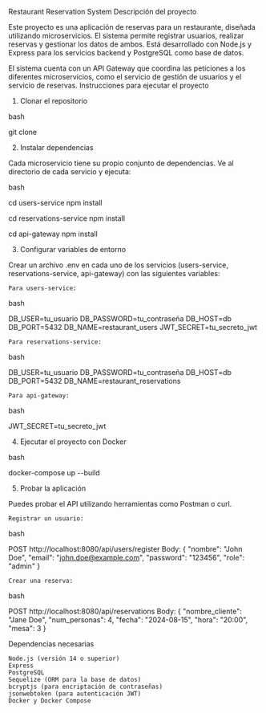 Restaurant Reservation System
Descripción del proyecto

Este proyecto es una aplicación de reservas para un restaurante, diseñada utilizando microservicios. El sistema permite registrar usuarios, realizar reservas y gestionar los datos de ambos. Está desarrollado con Node.js y Express para los servicios backend y PostgreSQL como base de datos.

El sistema cuenta con un API Gateway que coordina las peticiones a los diferentes microservicios, como el servicio de gestión de usuarios y el servicio de reservas.
Instrucciones para ejecutar el proyecto
1. Clonar el repositorio

bash

git clone <url-del-repositorio>

2. Instalar dependencias

Cada microservicio tiene su propio conjunto de dependencias. Ve al directorio de cada servicio y ejecuta:

bash

cd users-service
npm install

cd reservations-service
npm install

cd api-gateway
npm install

3. Configurar variables de entorno

Crear un archivo .env en cada uno de los servicios (users-service, reservations-service, api-gateway) con las siguientes variables:

    Para users-service:

bash

DB_USER=tu_usuario
DB_PASSWORD=tu_contraseña
DB_HOST=db
DB_PORT=5432
DB_NAME=restaurant_users
JWT_SECRET=tu_secreto_jwt

    Para reservations-service:

bash

DB_USER=tu_usuario
DB_PASSWORD=tu_contraseña
DB_HOST=db
DB_PORT=5432
DB_NAME=restaurant_reservations

    Para api-gateway:

bash

JWT_SECRET=tu_secreto_jwt

4. Ejecutar el proyecto con Docker

bash

docker-compose up --build

5. Probar la aplicación

Puedes probar el API utilizando herramientas como Postman o curl.

    Registrar un usuario:

bash

POST http://localhost:8080/api/users/register
Body: {
    "nombre": "John Doe",
    "email": "john.doe@example.com",
    "password": "123456",
    "role": "admin"
}

    Crear una reserva:

bash

POST http://localhost:8080/api/reservations
Body: {
    "nombre_cliente": "Jane Doe",
    "num_personas": 4,
    "fecha": "2024-08-15",
    "hora": "20:00",
    "mesa": 3
}

Dependencias necesarias

    Node.js (versión 14 o superior)
    Express
    PostgreSQL
    Sequelize (ORM para la base de datos)
    bcryptjs (para encriptación de contraseñas)
    jsonwebtoken (para autenticación JWT)
    Docker y Docker Compose
